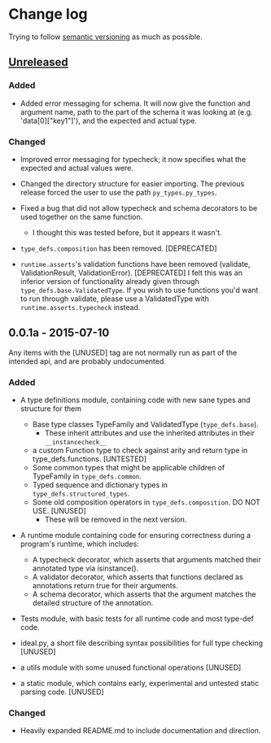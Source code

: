 # Change log

Trying to follow [semantic versioning](http://semver.org) as much as possible.

## [Unreleased][unreleased]

### Added

- Added error messaging for schema. It will now give the function and argument name, path to the part of the schema it was looking at
    (e.g. 'data[0]["key1"]'), and the expected and actual type.

### Changed

- Improved error messaging for typecheck; it now specifies what the expected and actual values were.
- Changed the directory structure for easier importing.  The previous release forced the user to use the path `py_types.py_types`.
- Fixed a bug that did not allow typecheck and schema decorators to be used together on the same function.
  - I thought this was tested before, but it appears it wasn't.

- `type_defs.composition` has been removed. [DEPRECATED]
- `runtime.asserts`'s validation functions have been removed (validate, ValidationResult, ValidationError). [DEPRECATED]
    I felt this was an inferior version of functionality already given through `type_defs.base.ValidatedType`.
    If you wish to use functions you'd want to run through validate, please use a ValidatedType with `runtime.asserts.typecheck` instead.


## 0.0.1a - 2015-07-10
Any items with the [UNUSED] tag are not normally run as part of the intended api, and are probably undocumented.

### Added
- A type definitions module, containing code with new sane types and structure for them
  - Base type classes TypeFamily and ValidatedType (`type_defs.base`).
    - These inherit attributes and use the inherited attributes in their `__instancecheck__`
  - a custom Function type to check against arity and return type in type_defs.functions. [UNTESTED]
  - Some common types that might be applicable children of TypeFamily in `type_defs.common`.
  - Typed sequence and dictionary types in `type_defs.structured_types`.
  - Some old composition operators in `type_defs.composition`. DO NOT USE. [UNUSED]
    - These will be removed in the next version.

- A runtime module containing code for ensuring correctness during a program's runtime, which includes:
  - A typecheck decorator, which asserts that arguments matched their annotated type via isinstance().
  - A validator decorator, which asserts that functions declared as annotations return true for their arguments.
  - A schema decorator, which asserts that the argument matches the detailed structure of the annotation.

- Tests module, with basic tests for all runtime code and most type-def code.

- ideal.py, a short file describing syntax possibilities for full type checking [UNUSED]
- a utils module with some unused functional operations [UNUSED]
- a static module, which contains early, experimental and untested static parsing code. [UNUSED]

### Changed
- Heavily expanded README.md to include documentation and direction.


[unreleased]: https://github.com/zekna/py-types/compare/v0.0.1a...HEAD
